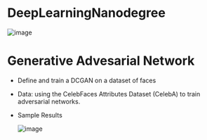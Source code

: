 # DeepLearningNanodegree

![image](https://user-images.githubusercontent.com/92583544/148568751-00191a31-11eb-4e61-b643-97fffbf582c0.png)


# Generative Advesarial Network 

- Define and train a DCGAN on a dataset of faces
- Data:  using the CelebFaces Attributes Dataset (CelebA) to train adversarial networks.
- Sample Results

  ![image](https://user-images.githubusercontent.com/92583544/149327107-c7bf1942-5648-4f84-9c01-7d40343cb907.png)
